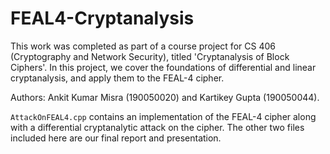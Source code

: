 # FEAL4-Cryptanalysis

This work was completed as part of a course project for CS 406 (Cryptography and Network Security), titled 'Cryptanalysis of Block Ciphers'. In this project, we cover the foundations of differential and linear cryptanalysis, and apply them to the FEAL-4 cipher.

Authors: Ankit Kumar Misra (190050020) and Kartikey Gupta (190050044).

`AttackOnFEAL4.cpp` contains an implementation of the FEAL-4 cipher along with a differential cryptanalytic attack on the cipher. The other two files included here are our final report and presentation.
